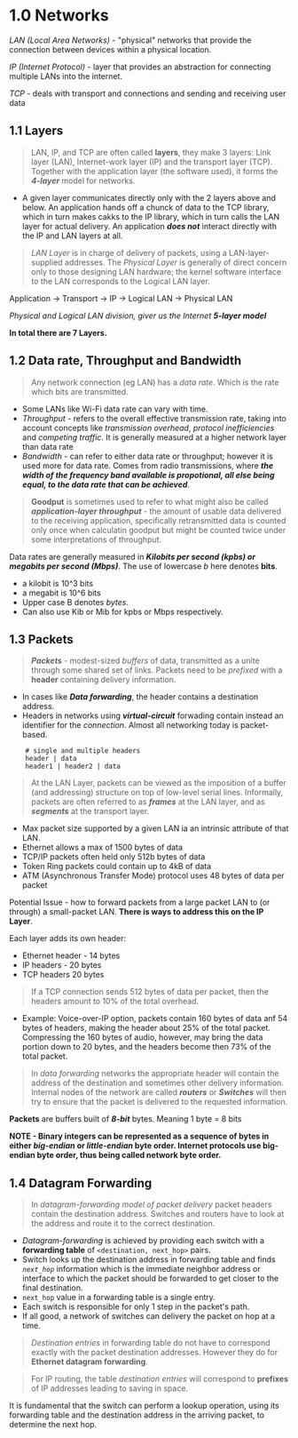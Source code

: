 # 1.0 Networks

*LAN (Local Area Networks)* - "physical" networks that provide the connection between devices within a physical location. 

*IP (Internet Protocol)* - layer that provides an abstraction for connecting multiple LANs into the internet. 

*TCP* - deals with transport and connections and sending and receiving user data

## 1.1 Layers

> LAN, IP, and TCP are often called **layers**, they make 3 layers: Link layer (LAN), Internet-work layer (IP) and the transport layer (TCP). Together with the application layer (the software used), it forms the ***4-layer*** model for networks.

- A given layer communicates directly only with the 2 layers above and below. An application hands off a chunck of data to the TCP library, which in turn makes cakks to the IP library, which in turn calls the LAN layer for actual delivery. An application ***does not*** interact directly with the IP and LAN layers at all.

> *LAN Layer* is in charge of delivery of packets, using a LAN-layer-supplied addresses. The *Physical Layer* is generally of direct concern only to those designing LAN hardware; the kernel software interface to the LAN corresponds to the Logical LAN layer.

Application -> Transport -> IP -> Logical LAN -> Physical LAN

*Physical and Logical LAN division, giver us the Internet **5-layer model***

**In total there are 7 Layers.**

## 1.2 Data rate, Throughput and Bandwidth 

> Any network connection (eg LAN) has a *data rate*. Which is the rate which bits are transmitted.

- Some LANs like Wi-Fi data rate can vary with time. 
- *Throughput* - refers to the overall effective transmission rate, taking into account concepts like *transmission overhead*, *protocol inefficiencies* and *competing traffic*. It is generally measured at a higher network layer than data rate
- *Bandwidth* - can refer to either data rate or throughput; however it is used more for data rate. Comes from radio transmissions, where ***the width of the frequency band available is propotional, all else being equal, to the data rate that can be achieved***.

> **Goodput** is sometimes used to refer to what might also be called ***application-layer throughput*** - the amount of usable data delivered to the receiving application, specifically retransmitted data is counted only once when calculatin goodput but might be counted twice under some interpretations of throughput.

Data rates are generally measured in ***Kilobits per second (kpbs) or megabits per second (Mbps)***. The use of lowercase *b* here denotes **bits**. 
- a kilobit is 10^3 bits 
- a megabit is 10^6 bits
- Upper case B denotes *bytes*. 
- Can also use Kib or Mib for kpbs or Mbps respectively.

## 1.3 Packets 

> ***Packets*** - modest-sized *buffers* of data, transmitted as a unite through some shared set of links. Packets need to be *prefixed* with a **header** containing delivery information. 

- In cases like ***Data forwarding***, the header contains a destination address.
- Headers in networks using ***virtual-circuit*** forwading contain instead an identifier for the *connection*. Almost all networking today is packet-based. 

```Text
    # single and multiple headers
    header | data
    header1 | header2 | data 
```

> At the LAN Layer, packets can be viewed as the imposition of a buffer (and addressing) structure on top of low-level serial lines. Informally, packets are often referred to as ***frames*** at the LAN layer, and as ***segments*** at the transport layer.

- Max packet size supported by a given LAN ia an intrinsic attribute of that LAN. 
- Ethernet allows a max of 1500 bytes of data
- TCP/IP packets often held only 512b bytes of data
- Token Ring packets could contain up to 4kB of data
- ATM (Asynchronous Transfer Mode) protocol uses 48 bytes of data per packet

Potential Issue - how to forward packets from a large packet LAN to (or through) a small-packet LAN. **There is ways to address this on the IP Layer**.

Each layer adds its own header:
- Ethernet header - 14 bytes
- IP headers - 20 bytes 
- TCP headers 20 bytes

> If a TCP connection sends 512 bytes of data per packet, then the headers amount to 10% of the total overhead. 

- Example: Voice-over-IP option, packets contain 160 bytes of data anf 54 bytes of headers, making the header about 25% of the total packet. Compressing the 160 bytes of audio, however, may bring the data portion down to 20 bytes, and the headers become then 73% of the total packet.

> In *data forwarding* networks the appropriate header will contain the address of the destination and sometimes other delivery information. Internal nodes of the network are called ***routers*** or ***Switches*** will then try to ensure that the packet is delivered to the requested information.

**Packets** are buffers built of ***8-bit*** bytes. Meaning 1 byte = 8 bits

**NOTE - Binary integers can be represented as a sequence of bytes in either *big-endian* or *little-endian* byte order. Internet protocols use big-endian byte order, thus being called network byte order.**

## 1.4 Datagram Forwarding

> In *datagram-forwarding model of packet delivery* packet headers contain the destination address. Switches and routers have to look at the address and route it to the correct destination. 

- *Datagram-forwarding* is achieved by providing each switch with a **forwarding table** of `<destination, next_hop>` pairs. 
- Switch looks up the destination address in forwarding table and finds *`next_hop`* information which is the immediate neighbor address or interface to which the packet should be forwarded to get closer to the final destination.
- `next_hop` value in a forwarding table is a single entry. 
- Each switch is responsible for only 1 step in the packet's path.
- If all good, a network of switches can delivery the packet on hop at a time.

> *Destination entries* in forwarding table do not have to correspond exactly with the packet destination addresses. However they do for **Ethernet datagram forwarding**. 

> For IP routing, the table *destination entries* will correspond to **prefixes** of IP addresses leading to saving in space.

It is fundamental that the switch can perform a lookup operation, using its forwarding table and the destination address in the arriving packet, to determine the next hop. 